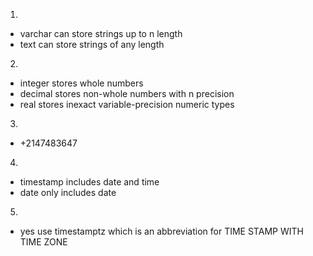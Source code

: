 1.

- varchar can store strings up to n length
- text can store strings of any length

2.

- integer stores whole numbers
- decimal stores non-whole numbers with n precision
- real stores inexact variable-precision numeric types

3.

- +2147483647

4.

- timestamp includes date and time
- date only includes date

5.

- yes use timestamptz which is an abbreviation for TIME STAMP WITH TIME ZONE